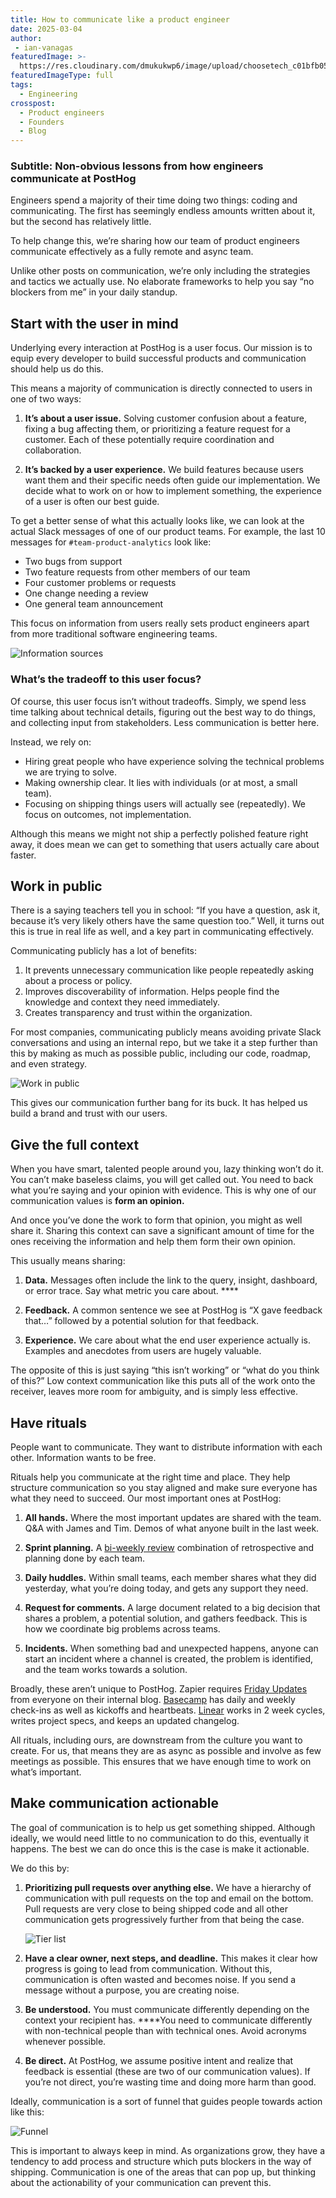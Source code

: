 ```yaml
---
title: How to communicate like a product engineer
date: 2025-03-04
author:
 - ian-vanagas
featuredImage: >-
  https://res.cloudinary.com/dmukukwp6/image/upload/choosetech_c01bfb0582.png
featuredImageType: full
tags:
  - Engineering
crosspost:
  - Product engineers
  - Founders
  - Blog
---
```


### Subtitle: Non-obvious lessons from how engineers communicate at PostHog

Engineers spend a majority of their time doing two things: coding and communicating. The first has seemingly endless amounts written about it, but the second has relatively little.

To help change this, we’re sharing how our team of product engineers communicate effectively as a fully remote and async team. 

Unlike other posts on communication, we’re only including the strategies and tactics we actually use. No elaborate frameworks to help you say “no blockers from me” in your daily standup.

## Start with the user in mind

Underlying every interaction at PostHog is a user focus. Our mission is to equip every developer to build successful products and communication should help us do this.

This means a majority of communication is directly connected to users in one of two ways:

1. **It’s about a user issue.** Solving customer confusion about a feature, fixing a bug affecting them, or prioritizing a feature request for a customer. Each of these potentially require coordination and collaboration. 

2. **It’s backed by a user experience.** We build features because users want them and their specific needs often guide our implementation. We decide what to work on or how to implement something, the experience of a user is often our best guide.

To get a better sense of what this actually looks like, we can look at the actual Slack messages of one of our product teams. For example, the last 10 messages for `#team-product-analytics` look like:

- Two bugs from support
- Two feature requests from other members of our team
- Four customer problems or requests
- One change needing a review
- One general team announcement

This focus on information from users really sets product engineers apart from more traditional software engineering teams.

![Information sources](https://res.cloudinary.com/dmukukwp6/image/upload/Clean_Shot_2025_03_04_at_09_54_13_ae899358ee.png)

### What’s the tradeoff to this user focus?

Of course, this user focus isn’t without tradeoffs. Simply, we spend less time talking about technical details, figuring out the best way to do things, and collecting input from stakeholders. Less communication is better here.

Instead, we rely on:

- Hiring great people who have experience solving the technical problems we are trying to solve.
- Making ownership clear. It lies with individuals (or at most, a small team).
- Focusing on shipping things users will actually see (repeatedly). We focus on outcomes, not implementation.

Although this means we might not ship a perfectly polished feature right away, it does mean we can get to something that users actually care about faster.

## Work in public

There is a saying teachers tell you in school: “If you have a question, ask it, because it’s very likely others have the same question too.” Well, it turns out this is true in real life as well, and a key part in communicating effectively.

Communicating publicly has a lot of benefits:

1. It prevents unnecessary communication like people repeatedly asking about a process or policy.
2. Improves discoverability of information. Helps people find the knowledge and context they need immediately. 
3. Creates transparency and trust within the organization.

For most companies, communicating publicly means avoiding private Slack conversations and using an internal repo, but we take it a step further than this by making as much as possible public, including our code, roadmap, and even strategy. 

![Work in public](https://res.cloudinary.com/dmukukwp6/image/upload/Clean_Shot_2025_03_04_at_09_59_36_ddc180f325.png)

This gives our communication further bang for its buck. It has helped us build a brand and trust with our users.

## Give the full context

When you have smart, talented people around you, lazy thinking won’t do it. You can’t make baseless claims, you will get called out. You need to back what you’re saying and your opinion with evidence. This is why one of our communication values is **form an opinion.**

And once you’ve done the work to form that opinion, you might as well share it. Sharing this context can save a significant amount of time for the ones receiving the information and help them form their own opinion.

This usually means sharing:

1. **Data.** Messages often include the link to the query, insight, dashboard, or error trace. Say what metric you care about. ****

2. **Feedback.** A common sentence we see at PostHog is “X gave feedback that…” followed by a potential solution for that feedback.

3. **Experience.** We care about what the end user experience actually is. Examples and anecdotes from users are hugely valuable.

The opposite of this is just saying “this isn’t working” or “what do you think of this?” Low context communication like this puts all of the work onto the receiver, leaves more room for ambiguity, and is simply less effective. 

## Have rituals

People want to communicate. They want to distribute information with each other. Information wants to be free. 

Rituals help you communicate at the right time and place. They help structure communication so you stay aligned and make sure everyone has what they need to succeed. Our most important ones at PostHog:

1. **All hands.** Where the most important updates are shared with the team. Q&A with James and Tim. Demos of what anyone built in the last week.

2. **Sprint planning.** A [bi-weekly review](https://github.com/PostHog/posthog/issues/28840) combination of retrospective and planning done by each team. 

3. **Daily huddles.** Within small teams, each member shares what they did yesterday, what you’re doing today, and gets any support they need.

4. **Request for comments.** A large document related to a big decision that shares a problem, a potential solution, and gathers feedback. This is how we coordinate big problems across teams.

5. **Incidents.** When something bad and unexpected happens, anyone can start an incident where a channel is created, the problem is identified, and the team works towards a solution.

Broadly, these aren’t unique to PostHog. Zapier requires [Friday Updates](https://zapier.com/blog/friday-updates-at-work/) from everyone on their internal blog. [Basecamp](https://github.com/basecamp/handbook/blob/master/how-we-work.md) has daily and weekly check-ins as well as kickoffs and heartbeats. [Linear](https://linear.app/method/introduction) works in 2 week cycles, writes project specs, and keeps an updated changelog.

All rituals, including ours, are downstream from the culture you want to create. For us, that means they are as async as possible and involve as few meetings as possible. This ensures that we have enough time to work on what’s important.

## Make communication actionable

The goal of communication is to help us get something shipped. Although ideally, we would need little to no communication to do this, eventually it happens. The best we can do once this is the case is make it actionable. 

We do this by:

1. **Prioritizing pull requests over anything else.** We have a hierarchy of communication with pull requests on the top and email on the bottom. Pull requests are very close to being shipped code and all other communication gets progressively further from that being the case. 
    
    ![Tier list](https://res.cloudinary.com/dmukukwp6/image/upload/image_aa634fbdf0.png)
    
2. **Have a clear owner, next steps, and deadline.** This makes it clear how progress is going to lead from communication. Without this, communication is often wasted and becomes noise. If you send a message without a purpose, you are creating noise.

3. **Be understood.** You must communicate differently depending on the context your recipient has. ****You need to communicate differently with non-technical people than with technical ones. Avoid acronyms whenever possible. 

4. **Be direct.** At PostHog, we assume positive intent and realize that feedback is essential (these are two of our communication values). If you’re not direct, you’re wasting time and doing more harm than good. 

Ideally, communication is a sort of funnel that guides people towards action like this:

![Funnel](https://res.cloudinary.com/dmukukwp6/image/upload/Clean_Shot_2025_02_27_at_15_45_54_2x_0acb51a9ec.png)

This is important to always keep in mind. As organizations grow, they have a tendency to add process and structure which puts blockers in the way of shipping. Communication is one of the areas that can pop up, but thinking about the actionability of your communication can prevent this.